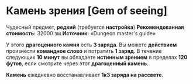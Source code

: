 # Камень зрения [Gem of seeing]

Чудесный предмет, **редкий** (требуется **настройка**)
**Рекомендованная стоимость:** 32000 зм
**Источник:** «Dungeon master's guide»

У этого **драгоценного камня** есть **3 заряда**. Вы можете **действием** произнести **командное слово** и потратить **1 заряд**. В течение следующих **10 минут** вы обладаете **истинным зрением** в пределах **120 футов**, если смотрите через этот **драгоценный камень**.

**Камень** ежедневно восстанавливает **1к3 заряда на рассвете**.